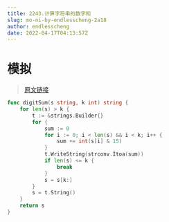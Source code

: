 ```yaml
---
title: 2243.计算字符串的数字和
slug: mo-ni-by-endlesscheng-2a18
author: endlesscheng
date: 2022-04-17T04:13:57Z
---
```

# 模拟
 
> [原文链接](https://leetcode.cn/problems/calculate-digit-sum-of-a-string/solution/mo-ni-by-endlesscheng-2a18)
```go
func digitSum(s string, k int) string {
	for len(s) > k {
		t := &strings.Builder{}
		for {
			sum := 0
			for i := 0; i < len(s) && i < k; i++ {
				sum += int(s[i] & 15)
			}
			t.WriteString(strconv.Itoa(sum))
			if len(s) <= k {
				break
			}
			s = s[k:]
		}
		s = t.String()
	}
	return s
}
```
